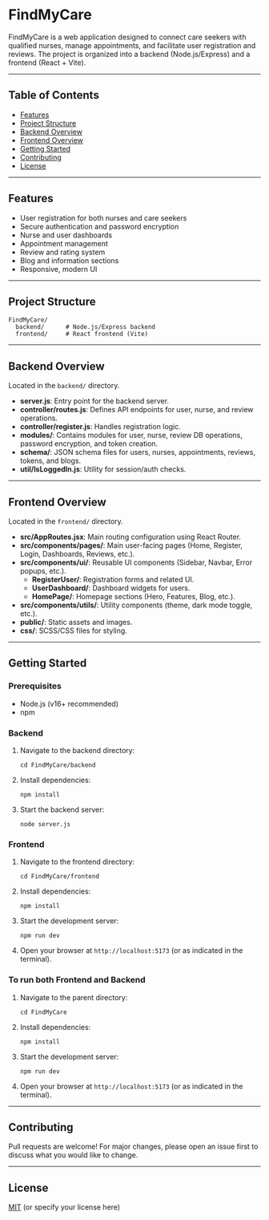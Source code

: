 # FindMyCare

FindMyCare is a web application designed to connect care seekers with qualified nurses, manage appointments, and facilitate user registration and reviews. The project is organized into a backend (Node.js/Express) and a frontend (React + Vite).

---

## Table of Contents

- [Features](#features)
- [Project Structure](#project-structure)
- [Backend Overview](#backend-overview)
- [Frontend Overview](#frontend-overview)
- [Getting Started](#getting-started)
- [Contributing](#contributing)
- [License](#license)

---

## Features

- User registration for both nurses and care seekers
- Secure authentication and password encryption
- Nurse and user dashboards
- Appointment management
- Review and rating system
- Blog and information sections
- Responsive, modern UI

---

## Project Structure

```
FindMyCare/
  backend/      # Node.js/Express backend
  frontend/     # React frontend (Vite)
```

---

## Backend Overview

Located in the `backend/` directory.

- **server.js**: Entry point for the backend server.
- **controller/routes.js**: Defines API endpoints for user, nurse, and review operations.
- **controller/register.js**: Handles registration logic.
- **modules/**: Contains modules for user, nurse, review DB operations, password encryption, and token creation.
- **schema/**: JSON schema files for users, nurses, appointments, reviews, tokens, and blogs.
- **util/IsLoggedIn.js**: Utility for session/auth checks.

---

## Frontend Overview

Located in the `frontend/` directory.

- **src/AppRoutes.jsx**: Main routing configuration using React Router.
- **src/components/pages/**: Main user-facing pages (Home, Register, Login, Dashboards, Reviews, etc.).
- **src/components/ui/**: Reusable UI components (Sidebar, Navbar, Error popups, etc.).
  - **RegisterUser/**: Registration forms and related UI.
  - **UserDashboard/**: Dashboard widgets for users.
  - **HomePage/**: Homepage sections (Hero, Features, Blog, etc.).
- **src/components/utils/**: Utility components (theme, dark mode toggle, etc.).
- **public/**: Static assets and images.
- **css/**: SCSS/CSS files for styling.

---

## Getting Started

### Prerequisites

- Node.js (v16+ recommended)
- npm

### Backend

1. Navigate to the backend directory:
   ```
   cd FindMyCare/backend
   ```
2. Install dependencies:
   ```
   npm install
   ```
3. Start the backend server:
   ```
   node server.js
   ```

### Frontend

1. Navigate to the frontend directory:
   ```
   cd FindMyCare/frontend
   ```
2. Install dependencies:
   ```
   npm install
   ```
3. Start the development server:
   ```
   npm run dev
   ```
4. Open your browser at `http://localhost:5173` (or as indicated in the terminal).


### To run both Frontend and Backend

1. Navigate to the parent directory:
   ```
   cd FindMyCare
   ```
2. Install dependencies:
   ```
   npm install
   ```
3. Start the development server:
   ```
   npm run dev
   ```
4. Open your browser at `http://localhost:5173` (or as indicated in the terminal).

---

## Contributing

Pull requests are welcome! For major changes, please open an issue first to discuss what you would like to change.

---

## License

[MIT](LICENSE) (or specify your license here)
